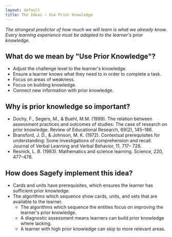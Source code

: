 ```yaml
---
layout: default
title: The Ideas – Use Prior Knowledge
---
```


_The strongest predictor of how much we will learn is what we already know. Every learning experience must be adapted to the learner's prior knowledge._

What do we mean by "Use Prior Knowledge"?
-------------------------------------

- Adjust the challenge level to the learner's knowledge.
- Ensure a learner knows what they need to in order to complete a task.
- Focus on areas of weakness.
- Focus on building knowledge.
- Connect new information with prior knowledge.

Why is prior knowledge so important?
--------------------------------------

- Dochy, F., Segers, M., & Buehl, M.M. (1999). The relation between assessment practices and outcomes of studies: The case of research on prior knowledge. Review of Educational Research, 69(2), 145–186.
- Bransford, J. D., & Johnson, M. K. (1972). Contextual prerequisites for understanding: Some investigations of comprehension and recall. Journal of Verbal Learning and Verbal Behavior, 11, 717– 726.
- Resnick, L. B. (1983). Mathematics and science learning. Science, 220, 477–478.

How does Sagefy implement this idea?
------------------------------------

- Cards and units have prerequisites, which ensures the learner has sufficient prior knowledge.
- The algorithms which sequence show cards, units, and sets that are available to the learner.
    - The algorithms which sequence the entities focus on improving the learner's prior knowledge.
    - A diagnostic assessment means learners can build prior knowledge where lacking.
    - A learner with high prior knowledge can skip to more relevant areas.
